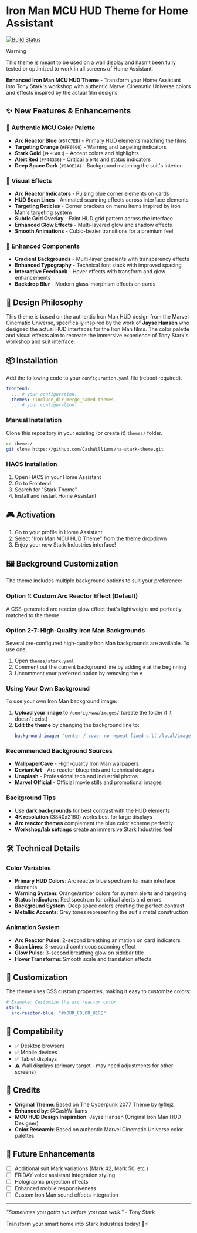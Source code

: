 # Iron Man MCU HUD Theme for Home Assistant

[![Build Status](https://github.com/CashWilliams/ha-stark-theme/workflows/.github/workflows/workflow.yml/badge.svg)](https://github.com/CashWilliams/ha-stark-theme/actions)

> [!WARNING]
> This theme is meant to be used on a wall display and hasn't been fully
> tested or optimized to work in all screens of Home Assistant.

**Enhanced Iron Man MCU HUD Theme** - Transform your Home Assistant into Tony Stark's workshop with authentic Marvel Cinematic Universe colors and effects inspired by the actual film designs.

## ✨ New Features & Enhancements

### 🎨 Authentic MCU Color Palette
- **Arc Reactor Blue** (`#67C7EB`) - Primary HUD elements matching the films
- **Targeting Orange** (`#FF6600`) - Warning and targeting indicators
- **Stark Gold** (`#FBCA03`) - Accent colors and highlights
- **Alert Red** (`#F44336`) - Critical alerts and status indicators
- **Deep Space Dark** (`#0A0E1A`) - Background matching the suit's interior

### 🔋 Visual Effects
- **Arc Reactor Indicators** - Pulsing blue corner elements on cards
- **HUD Scan Lines** - Animated scanning effects across interface elements
- **Targeting Reticles** - Corner brackets on menu items inspired by Iron Man's targeting system
- **Subtle Grid Overlay** - Faint HUD grid pattern across the interface
- **Enhanced Glow Effects** - Multi-layered glow and shadow effects
- **Smooth Animations** - Cubic-bezier transitions for a premium feel

### 💎 Enhanced Components
- **Gradient Backgrounds** - Multi-layer gradients with transparency effects
- **Enhanced Typography** - Technical font stack with improved spacing
- **Interactive Feedback** - Hover effects with transform and glow enhancements
- **Backdrop Blur** - Modern glass-morphism effects on cards

## 🎯 Design Philosophy

This theme is based on the authentic Iron Man HUD design from the Marvel Cinematic Universe, specifically inspired by the work of **Jayse Hansen** who designed the actual HUD interfaces for the Iron Man films. The color palette and visual effects aim to recreate the immersive experience of Tony Stark's workshop and suit interface.

## 📦 Installation

Add the following code to your `configuration.yaml` file (reboot required).

```yaml
frontend:
  ... # your configuration.
  themes: !include_dir_merge_named themes
  ... # your configuration.
```

### Manual Installation

Clone this repository in your existing (or create it) `themes/` folder.

```bash
cd themes/
git clone https://github.com/CashWilliams/ha-stark-theme.git
```

### HACS Installation

1. Open HACS in your Home Assistant
2. Go to Frontend
3. Search for "Stark Theme"
4. Install and restart Home Assistant

## 🎮 Activation

1. Go to your profile in Home Assistant
2. Select "Iron Man MCU HUD Theme" from the theme dropdown
3. Enjoy your new Stark Industries interface!

## 🖼️ Background Customization

The theme includes multiple background options to suit your preference:

### **Option 1: Custom Arc Reactor Effect (Default)**
A CSS-generated arc reactor glow effect that's lightweight and perfectly matched to the theme.

### **Option 2-7: High-Quality Iron Man Backgrounds**
Several pre-configured high-quality Iron Man backgrounds are available. To use one:

1. Open `themes/stark.yaml`
2. Comment out the current background line by adding `#` at the beginning
3. Uncomment your preferred option by removing the `#`

### **Using Your Own Background**
To use your own Iron Man background image:

1. **Upload your image** to `/config/www/images/` (create the folder if it doesn't exist)
2. **Edit the theme** by changing the background line to:
   ```yaml
   background-image: "center / cover no-repeat fixed url('/local/images/your-image-name.jpg')"
   ```

### **Recommended Background Sources**
- **WallpaperCave** - High-quality Iron Man wallpapers
- **DeviantArt** - Arc reactor blueprints and technical designs
- **Unsplash** - Professional tech and industrial photos
- **Marvel Official** - Official movie stills and promotional images

### **Background Tips**
- Use **dark backgrounds** for best contrast with the HUD elements
- **4K resolution** (3840x2160) works best for large displays
- **Arc reactor themes** complement the blue color scheme perfectly
- **Workshop/lab settings** create an immersive Stark Industries feel

## 🛠️ Technical Details

### Color Variables
- **Primary HUD Colors**: Arc reactor blue spectrum for main interface elements
- **Warning System**: Orange/amber colors for system alerts and targeting
- **Status Indicators**: Red spectrum for critical alerts and errors
- **Background System**: Deep space colors creating the perfect contrast
- **Metallic Accents**: Grey tones representing the suit's metal construction

### Animation System
- **Arc Reactor Pulse**: 2-second breathing animation on card indicators
- **Scan Lines**: 3-second continuous scanning effect
- **Glow Pulse**: 3-second breathing glow on sidebar title
- **Hover Transforms**: Smooth scale and translation effects

## 🎨 Customization

The theme uses CSS custom properties, making it easy to customize colors:

```yaml
# Example: Customize the arc reactor color
stark:
  arc-reactor-blue: "#YOUR_COLOR_HERE"
```

## 📱 Compatibility

- ✅ Desktop browsers
- ✅ Mobile devices
- ✅ Tablet displays
- ⚠️ Wall displays (primary target - may need adjustments for other screens)

## 🤖 Credits

- **Original Theme**: Based on The Cyberpunk 2077 Theme by @flejz
- **Enhanced by**: @CashWilliams
- **MCU HUD Design Inspiration**: Jayse Hansen (Original Iron Man HUD Designer)
- **Color Research**: Based on authentic Marvel Cinematic Universe color palettes

## 🚀 Future Enhancements

- [ ] Additional suit Mark variations (Mark 42, Mark 50, etc.)
- [ ] FRIDAY voice assistant integration styling
- [ ] Holographic projection effects
- [ ] Enhanced mobile responsiveness
- [ ] Custom Iron Man sound effects integration

---

*"Sometimes you gotta run before you can walk."* - Tony Stark

Transform your smart home into Stark Industries today! 🔧⚡